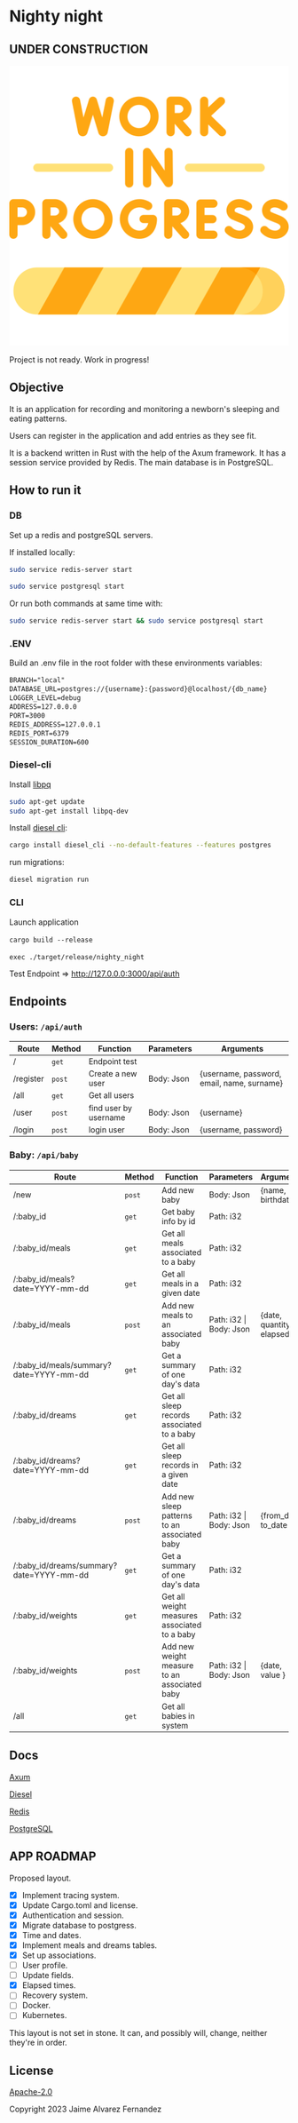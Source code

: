 # Nighty night

## UNDER CONSTRUCTION

![Sign](docs/img/work-in-progress-yellow.png)

Project is not ready. Work in progress!

## Objective

It is an application for recording and monitoring a newborn's sleeping and eating patterns.

Users can register in the application and add entries as they see fit.

It is a backend written in Rust with the help of the Axum framework.
It has a session service provided by Redis. The main database is in PostgreSQL.

## How to run it

### DB

Set up a redis and postgreSQL servers.

If installed locally:

```bash
sudo service redis-server start
```

```bash
sudo service postgresql start 
```

Or run both commands at same time with:

```bash
sudo service redis-server start && sudo service postgresql start
```

### .ENV

Build an .env file in the root folder with these environments variables:

```.env
BRANCH="local"
DATABASE_URL=postgres://{username}:{password}@localhost/{db_name}
LOGGER_LEVEL=debug
ADDRESS=127.0.0.0
PORT=3000
REDIS_ADDRESS=127.0.0.1
REDIS_PORT=6379
SESSION_DURATION=600
```

### Diesel-cli

Install [libpq](https://www.postgresql.org/docs/current/libpq.html)

```bash
sudo apt-get update
sudo apt-get install libpq-dev
```

Install [diesel cli](https://diesel.rs/guides/getting-started):

```bash
cargo install diesel_cli --no-default-features --features postgres
```

run migrations:

```bash
diesel migration run
```

### CLI

Launch application

`cargo build --release`

`exec ./target/release/nighty_night`

Test Endpoint => <http://127.0.0.0:3000/api/auth>

## Endpoints

### Users: `/api/auth`

| Route     | Method | Function              | Parameters | Arguments                                  |
| --------- | ------ | --------------------- | ---------- | ------------------------------------------ |
| /         | `get`  | Endpoint test         |            |                                            |
| /register | `post` | Create a new user     | Body: Json | {username, password, email, name, surname} |
| /all      | `get`  | Get all users         |
| /user     | `post` | find user by username | Body: Json | {username}                                 |
| /login    | `post` | login user            | Body: Json | {username, password}                       |

### Baby: `/api/baby`

| Route                                    | Method | Function                                     | Parameters              | Arguments                 |
| ---------------------------------------- | ------ | -------------------------------------------- | ----------------------- | ------------------------- |
| /new                                     | `post` | Add new baby                                 | Body: Json              | {name, birthdate}         |
| /:baby_id                                | `get`  | Get baby info by id                          | Path: i32               |                           |
| /:baby_id/meals                          | `get`  | Get all meals associated to a baby           | Path: i32               |                           |
| /:baby_id/meals?date=YYYY-mm-dd          | `get`  | Get all meals in a given date                | Path: i32               |                           |
| /:baby_id/meals                          | `post` | Add new meals to an associated baby          | Path: i32 \| Body: Json | {date, quantity, elapsed} |
| /:baby_id/meals/summary?date=YYYY-mm-dd  | `get`  | Get a summary of one day's data              | Path: i32               |                           |
| /:baby_id/dreams                         | `get`  | Get all sleep records associated to a baby   | Path: i32               |                           |
| /:baby_id/dreams?date=YYYY-mm-dd         | `get`  | Get all sleep records in a given date        | Path: i32               |                           |
| /:baby_id/dreams                         | `post` | Add new sleep patterns to an associated baby | Path: i32 \| Body: Json | {from_date, to_date }     |
| /:baby_id/dreams/summary?date=YYYY-mm-dd | `get`  | Get a summary of one day's data              | Path: i32               |                           |
| /:baby_id/weights                        | `get`  | Get all weight measures associated to a baby | Path: i32               |                           |
| /:baby_id/weights                        | `post` | Add new weight measure to an associated baby | Path: i32 \| Body: Json | {date, value }            |
| /all                                     | `get`  | Get all babies in system                     |                         |                           |

## Docs

[Axum](https://docs.rs/axum/latest/axum/)

[Diesel](https://docs.rs/diesel/latest/diesel/)

[Redis](https://redis.io/)

[PostgreSQL](https://www.postgresql.org/)

## APP ROADMAP

Proposed layout.

- [X] Implement tracing system.
- [X] Update Cargo.toml and license.
- [X] Authentication and session.
- [X] Migrate database to postgress.
- [X] Time and dates.
- [X] Implement meals and dreams tables.
- [X] Set up associations.
- [ ] User profile.
- [ ] Update fields.
- [X] Elapsed times.
- [ ] Recovery system.
- [ ] Docker.
- [ ] Kubernetes.

This layout is not set in stone. It can, and possibly will, change, neither they're in order.

## License

[Apache-2.0](http://www.apache.org/licenses/LICENSE-2.0)

Copyright 2023 Jaime Alvarez Fernandez
